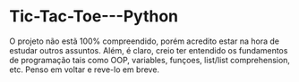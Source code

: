 # Tic-Tac-Toe---Python

O projeto não estã 100% compreendido, porém acredito estar na hora de estudar outros assuntos. Além, é claro, creio ter entendido os fundamentos de programação tais como OOP, variables, funçoes, list/list comprehension, etc.
Penso em voltar e reve-lo em breve.
